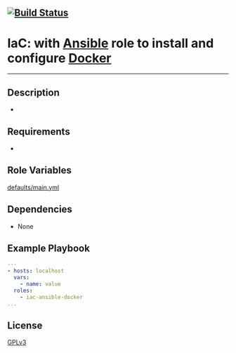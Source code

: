 [![Build Status](https://travis-ci.org/wluisaraujo/iac-ansible-docker.svg?branch=master)](https://travis-ci.org/wluisaraujo/iac-ansible-docker)
---
# IaC: with [Ansible](https://www.ansible.com) role to install and configure [Docker](https://www.docker.com/)
------------

Description
------------
 * 

Requirements
------------

 *

Role Variables
--------------

[defaults/main.yml](defaults/main.yml)

Dependencies
------------

* None

Example Playbook
----------------
```yaml
---
- hosts: localhost
  vars:
    - name: value
  roles:
    - iac-ansible-docker
...    
```

License
-------

[GPLv3](https://www.gnu.org/licenses/gpl-3.0.pt-br.html)
